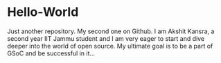 # Hello-World
Just another repository. My second one on Github.
I am Akshit Kansra, a second year IIT Jammu student
and I am very eager to start and dive deeper into the world of open source.
My ultimate goal is to be a part of GSoC and be successful in it...
